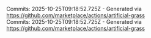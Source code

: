 Commits: 2025-10-25T09:18:52.725Z - Generated via https://github.com/marketplace/actions/artificial-grass
<br>
Commits: 2025-10-25T09:18:52.725Z - Generated via https://github.com/marketplace/actions/artificial-grass
<br>

